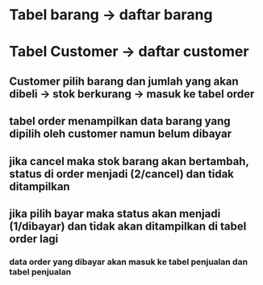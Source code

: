 # Tabel barang -> daftar barang
# Tabel Customer -> daftar customer
## Customer pilih barang dan jumlah yang akan dibeli -> stok berkurang -> masuk ke tabel order
## tabel order menampilkan data barang yang dipilih oleh customer namun belum dibayar
## jika cancel maka stok barang akan bertambah, status di order menjadi (2/cancel) dan tidak ditampilkan
## jika pilih bayar maka status akan menjadi (1/dibayar) dan tidak akan ditampilkan di tabel order lagi
### data order yang dibayar akan masuk ke tabel penjualan dan tabel penjualan
